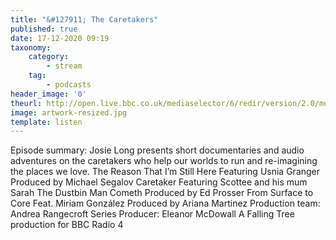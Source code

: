 ```yaml
---
title: "&#127911; The Caretakers"
published: true
date: 17-12-2020 09:19
taxonomy:
    category:
        - stream
    tag:
        - podcasts
header_image: '0'
theurl: http://open.live.bbc.co.uk/mediaselector/6/redir/version/2.0/mediaset/audio-nondrm-download/proto/http/vpid/p091csm4.mp3
image: artwork-resized.jpg
template: listen
--- 
```

Episode summary: Josie Long presents short documentaries and audio adventures on the caretakers who help our worlds to run and re-imagining the places we love. The Reason That I’m Still Here Featuring Usnia Granger Produced by Michael Segalov Caretaker Featuring Scottee and his mum Sarah The Dustbin Man Cometh Produced by Ed Prosser From Surface to Core Feat. Miriam González Produced by Ariana Martinez Production team: Andrea Rangecroft Series Producer: Eleanor McDowall A Falling Tree production for BBC Radio 4

